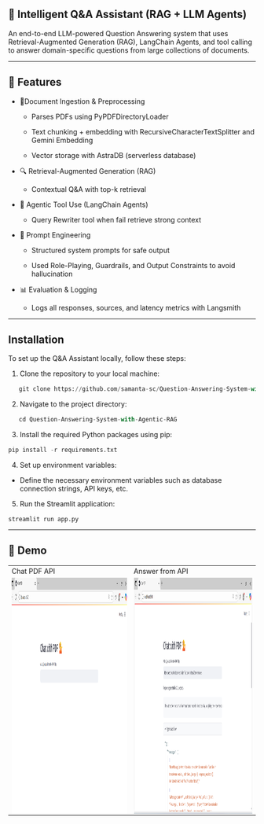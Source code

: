
## 🧠 Intelligent Q&A Assistant (RAG + LLM Agents)

An end-to-end LLM-powered Question Answering system that uses Retrieval-Augmented Generation (RAG), LangChain Agents, and tool calling to answer domain-specific questions from large collections of documents.

---


## 🚀 Features

- 📄Document Ingestion & Preprocessing


  - Parses PDFs using PyPDFDirectoryLoader

  - Text chunking + embedding with RecursiveCharacterTextSplitter and Gemini Embedding 

  - Vector storage with AstraDB (serverless database)

- 🔍 Retrieval-Augmented Generation (RAG)

  - Contextual Q&A with top-k retrieval

- 🤖 Agentic Tool Use (LangChain Agents)

  - Query Rewriter tool when fail retrieve strong context

- 📝 Prompt Engineering 

    - Structured system prompts for safe output

    - Used Role-Playing, Guardrails, and Output Constraints to avoid hallucination

- 📊 Evaluation & Logging

  - Logs all responses, sources, and latency metrics with Langsmith

---

## Installation
To set up the Q&A Assistant locally, follow these steps:

1. Clone the repository to your local machine:
```python
   git clone https://github.com/samanta-sc/Question-Answering-System-with-Agentic-RAG.git
```
2. Navigate to the project directory:
```python
   cd Question-Answering-System-with-Agentic-RAG
```
3. Install the required Python packages using pip:
```python
pip install -r requirements.txt
```
4. Set up environment variables:
  - Define the necessary environment variables such as database connection strings, API keys, etc.
5. Run the Streamlit application:
```
streamlit run app.py
```

---

## 📸 Demo

<table>
  <tr>
    <td>Chat PDF API</td>
     <td>Answer from API</td>
  </tr>
  <tr>
    <td><img align="left" src="resources/thumbnail_1.png" width=350 height=480></td>
    <td><img align="left" src="resources/Screenshot (9).png" width=350 height=480></td>
  </tr>
 </table>

